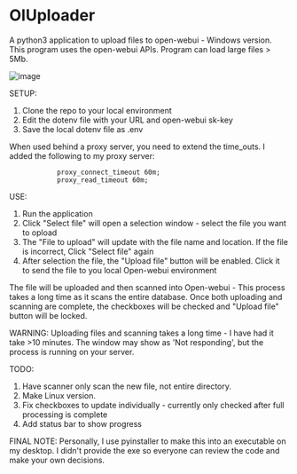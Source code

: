 # OIUploader
A python3 application to upload files to open-webui - Windows version.
This program uses the open-webui APIs.
Program can load large files > 5Mb.


![image](https://github.com/user-attachments/assets/d504e749-9706-4998-b23d-ce56e92d191e)

SETUP:
 1. Clone the repo to your local environment
 2. Edit the dotenv file with your URL and open-webui sk-key
 3. Save the local dotenv file as .env

When used behind a proxy server, you need to extend the time_outs. I added the following to my proxy server:

                proxy_connect_timeout 60m;
                proxy_read_timeout 60m;


USE:
 1. Run the application
 2. Click "Select file" will open a selection window - select the file you want to opload
 3. The "File to upload" will update with the file name and location. If the file is incorrect, Click "Select file" again
 4. After selection the file, the "Upload file" button will be enabled. Click it to send the file to you local Open-webui environment

 The file will be uploaded and then scanned into Open-webui - This process takes a long time as it scans the entire database.
 Once both uploading and scanning are complete, the checkboxes will be checked and "Upload file" button will be locked.

WARNING:
Uploading files and scanning takes a long time - I have had it take >10 minutes. The window may show as 'Not responding', but the process is running on your server.

TODO:
1. Have scanner only scan the new file, not entire directory.
2. Make Linux version.
3. Fix checkboxes to update individually - currently only checked after full processing is complete
4. Add status bar to show progress

FINAL NOTE:
Personally, I use pyinstaller to make this into an executable on my desktop. I didn't provide the exe so everyone can review the code and make your own decisions. 

